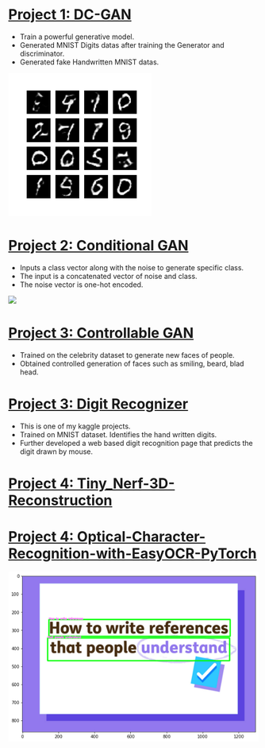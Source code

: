 
# [Project 1: DC-GAN](https://github.com/PlayingNumbers/ds_salary_proj) 
* Train a powerful generative model. 
* Generated MNIST Digits datas after training the Generator and discriminator. 
* Generated fake Handwritten MNIST datas.


![](/images/mnist.png)


# [Project 2: Conditional GAN](https://github.com/PlayingNumbers/ball_image_classifier) 
* Inputs a class vector along with the noise to generate specific class. 
* The input is a concatenated vector of noise and class. 
* The noise vector is one-hot encoded.

![](/images/matrix_results.png)


# [Project 3: Controllable GAN](https://github.com/PlayingNumbers/ball_image_classifier) 
* Trained on the celebrity dataset to generate new faces of people. 
* Obtained controlled generation of faces such as smiling, beard, blad head.

# [Project 3: Digit Recognizer](https://github.com/PlayingNumbers/ball_image_classifier) 
* This is one of my kaggle projects. 
* Trained on MNIST dataset. Identifies the hand written digits. 
* Further developed a web based digit recognition page that predicts the digit drawn by mouse.

# [Project 4: Tiny_Nerf-3D-Reconstruction](https://github.com/soorajabraham1/Tiny_Nerf-3D-Reconstruction) 


# [Project 4: Optical-Character-Recognition-with-EasyOCR-PyTorch ](https://github.com/soorajabraham1/Optical-Character-Recognition-with-EasyOCR-PyTorch) 

![](/images/ocr.png)

